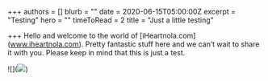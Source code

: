 +++
authors = []
blurb = ""
date = 2020-06-15T05:00:00Z
excerpt = "Testing"
hero = ""
timeToRead = 2
title = "Just a little testing"

+++
Hello and welcome to the world of \[iHeartnola.com\](www.iheartnola.com). Pretty fantastic stuff here and we can’t wait to share it with you. Please keep in mind that this is just a test.

  
!\[\](![](https://res.cloudinary.com/dcwga9ws3/image/upload/v1591581494/sample.jpg))